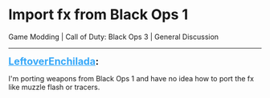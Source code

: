 # Import fx from Black Ops 1
Game Modding | Call of Duty: Black Ops 3 | General Discussion

---
<strong style="font-size: 1.4em;"><span style="text-decoration: underline;text-decoration-color: #34a7f9;"><span style="color:#34a7f9;">LeftoverEnchilada</span></span>:</strong>

<p>I&#39;m porting weapons from Black Ops 1 and have no idea how to port the fx like muzzle flash or tracers.</p>
